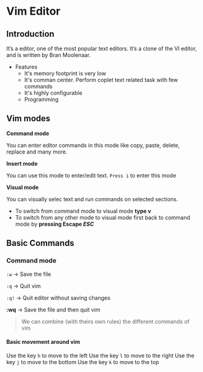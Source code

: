 # Vim Editor

## Introduction
It’s a editor, one of the most popular text editors.
It’s a clone of the VI editor, and is written by Bran Moolenaar.

* Features
  * It's memory footprint is very low
  * It's comman center. Perform coplet text related task with few commands
  * It's highly configurable
  * Programming

## Vim modes
**Command mode**

You can enter editor commands in this mode like copy, paste, delete, replace and many more.

**Insert mode**

You can use this mode to enter/edit text.
`Press i` to enter this mode

**Visual mode**

You can visually selec text and run commands on selected sections.
   * To switch from command mode to visual mode **type v**
   * To switch from any other mode to visual mode first back to command mode by **pressing Escape _ESC_**

## Basic Commands
### Command mode
`:w` -> Save the file

`:q` -> Quit vim

`:q!` -> Quit editor without saving changes

**:wq** -> Save the file and then quit vim

> We can combine (with theirs own rules) the different commands of vim

#### Basic movement around vim

Use the key `h` to move to the left
Use the key `l` to move to the right
Use the key `j` to move to the bottom
Use the key `k` to move to the top


